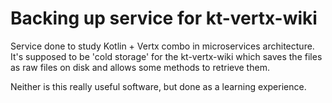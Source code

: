 # Backing up service for kt-vertx-wiki

Service done to study Kotlin + Vertx combo in microservices architecture. It's supposed to be 'cold storage' for the kt-vertx-wiki which saves the files as raw files on disk and allows some methods to retrieve them.

Neither is this really useful software, but done as a learning experience.
